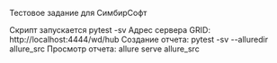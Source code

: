 Тестовое задание для СимбирСофт

Скрипт запускается pytest -sv
Адрес сервера GRID: http://localhost:4444/wd/hub
Создание отчета: pytest -sv --alluredir allure_src
Просмотр отчета: allure serve allure_src
